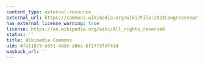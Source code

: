 ```yaml
---
content_type: external-resource
external_url: https://commons.wikimedia.org/wiki/File:2023CongressHearingAntisemitism.png
has_external_license_warning: true
license: https://en.wikipedia.org/wiki/All_rights_reserved
status: ''
title: Wikimedia Commons
uid: 4fa11075-e651-4d3e-a06a-bf1773fdf41d
wayback_url: ''
---
```

